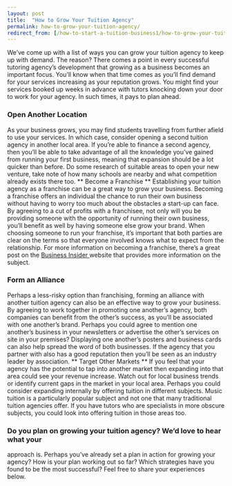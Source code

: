 ```yaml
---
layout: post
title:  "How to Grow Your Tuition Agency"
permalink: how-to-grow-your-tuition-agency/
redirect_from: [/how-to-start-a-tuition-business1/how-to-grow-your-tuition-agency3132014/, /how-to-start-a-tuition-business1/is-becoming-a-franchisee-a-wise-idea442014/]
---
```

We’ve come up with a list of ways you can grow your tuition agency to keep up
with demand. The reason? There comes a point in every successful tutoring
agency’s development that growing as a business becomes an important focus.
You’ll know when that time comes as you’ll find demand for your services
increasing as your reputation grows. You might find your services booked up
weeks in advance with tutors knocking down your door to work for your agency.
In such times, it pays to plan ahead. 

### Open Another Location

As your
business grows, you may find students travelling from further afield to use
your services. In which case, consider opening a second tuition agency in
another local area. If you’re able to finance a second agency, then you’ll be
able to take advantage of all the knowledge you’ve gained from running your
first business, meaning that expansion should be a lot quicker than before. Do
some research of suitable areas to open your new venture, take note of how
many schools are nearby and what competition already exists there too. **
Become a Franchise ** Establishing your tuition agency as a franchise can be a
great way to grow your business. Becoming a franchise offers an individual the
chance to run their own business without having to worry too much about the
obstacles a start-up can face. By agreeing to a cut of profits with a
franchisee, not only will you be providing someone with the opportunity of
running their own business, you’ll benefit as well by having someone else grow
your brand. When choosing someone to run your franchise, it’s important that
both parties are clear on the terms so that everyone involved knows what to
expect from the relationship. For more information on becoming a franchise,
there’s a great post on the [ Business Insider
](http://www.businessinsider.com/franchising-tips-2011-4) website that
provides more information on the subject. 

### Form an Alliance

Perhaps a
less-risky option than franchising, forming an alliance with another tuition
agency can also be an effective way to grow your business. By agreeing to work
together in promoting one another’s agency, both companies can benefit from
the other’s success, as you’ll be associated with one another’s brand. Perhaps
you could agree to mention one another’s business in your newsletters or
advertise the other’s services on site in your premises? Displaying one
another’s posters and business cards can also help spread the word of both
businesses. If the agency that you partner with also has a good reputation
then you’ll be seen as an industry leader by association. ** Target Other
Markets ** If you feel that your agency has the potential to tap into another
market then expanding into that area could see your revenue increase. Watch
out for local business trends or identify current gaps in the market in your
local area. Perhaps you could consider expanding internally by offering
tuition in different subjects. Music tuition is a particularly popular subject
and not one that many traditional tuition agencies offer. If you have tutors
who are specialists in more obscure subjects, you could look into offering
tuition in those areas too.

### Do you plan on growing your tuition agency? We’d love to hear what your
approach is. Perhaps you’ve already set a plan in action for growing your
agency? How is your plan working out so far? Which strategies have you found
to be the most successful? Feel free to share your experiences below.
